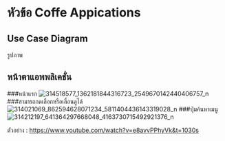# หัวข้อ Coffe Appications

## Use Case Diagram

รูปภาพ

## หน้าตาแอพพลิเคชั่น
###หน้าแรก
![314518577_1362181844316723_2549670142440406757_n](https://user-images.githubusercontent.com/89631723/200114683-1d5c9e15-8587-4551-89b6-3d2fa4fea857.jpg)
###สามารถกดเลือกหรือเลื่อนดูได้
![314021069_862594628071234_5811404436143319028_n](https://user-images.githubusercontent.com/89631723/200114725-58ae1965-78ae-4e30-8444-e67e2c88dbae.jpg)
###ปุ่มค้นหาเมนู
![314212197_641364297668048_4163730715492921376_n](https://user-images.githubusercontent.com/89631723/200114733-6062e146-c0e2-4735-92f7-ab23b680b51d.jpg)

ตัวอย่าง : https://www.youtube.com/watch?v=e8avvPPhyVk&t=1030s
